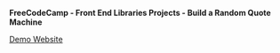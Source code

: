 **FreeCodeCamp - Front End Libraries Projects - Build a Random Quote Machine**

[Demo Website](https://ke-liang-liu.github.io/random-quote-machine/)
